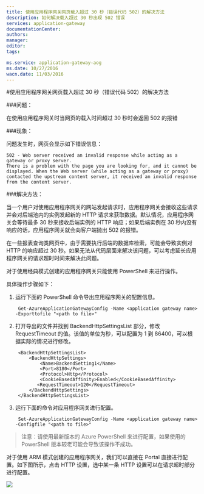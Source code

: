 ```yaml
---
title: 使用应用程序网关网页载入超过 30 秒（错误代码 502）的解决方法
description: 如何解决载入超过 30 秒出现 502 错误
services: application-gateway
documentationCenter: 
authors: 
manager: 
editor: 
tags: 

ms.service: application-gateway-aog
ms.date: 10/27/2016
wacn.date: 11/03/2016
---
```


#使用应用程序网关网页载入超过 30 秒（错误代码 502）的解决方法

###问题：

在使用应用程序网关时当网页的载入时间超过 30 秒时会返回 502 的报错

###现象：

问题发生时，网页会显示如下错误信息：
    
    502 - Web server received an invalid response while acting as a gateway or proxy server.
    There is a problem with the page you are looking for, and it cannot be displayed. When the Web server (while acting as a gateway or proxy) contacted the upstream content server, it received an invalid response from the content server.

###解决方法：

当一个用户对使用应用程序网关的网站发起请求时，应用程序网关会接收这些请求并会对后端池内的实例发起新的 HTTP 请求来获取数据。默认情况，应用程序网关会等待最多 30 秒来接收后端实例的 HTTP 响应；如果后端实例在 30 秒内没有响应的话，应用程序网关就会向客户端抛出 502 的报错。

在一些报表查询类网页中，由于需要执行后端的数据库检索，可能会导致实例对 HTTP 的响应超过 30 秒。如果无法从代码层面来解决该问题，可以考虑延长应用程序网关的请求超时时间来解决此问题。

对于使用经典模式创建的应用程序网关只能使用 PowerShell 来进行操作。

具体操作步骤如下：

1. 运行下面的 PowerShell 命令导出应用程序网关的配置信息。

        Get-AzureApplicationGatewayConfig -Name <application gateway name> -Exporttofile "<path to file>"

2. 打开导出的文件并找到 BackendHttpSettingsList 部分，修改 RequestTimeout 的值。该值的单位为秒，可以配置为 1 到 86400，可以根据实际的情况进行修改。
    
        <BackendHttpSettingsList>
            <BackendHttpSettings>
                <Name>BackendSetting1</Name>
                <Port>8180</Port>
                <Protocol>Http</Protocol>
                <CookieBasedAffinity>Enabled</CookieBasedAffinity>
               <RequestTimeout>120</RequestTimeout>
            </BackendHttpSettings>
        </BackendHttpSettingsList>

3. 运行下面的命令对应用程序网关进行配置。

        Set-AzureApplicationGatewayConfig -Name <application gateway name> -Configfile "<path to file>"

>注意：请使用最新版本的 Azure PowerShell 来进行配置，如果使用的 PowerShell 版本较老可能会导致该操作不成功。

对于使用 ARM 模式创建的应用程序网关，我们可以直接在 Portal 直接进行配置。如下图所示，点击 HTTP 设置，选中某一条 HTTP 设置可以在请求超时部分进行配置。

![](./media/aog-web-app-timeout-30s/timeout.png)


